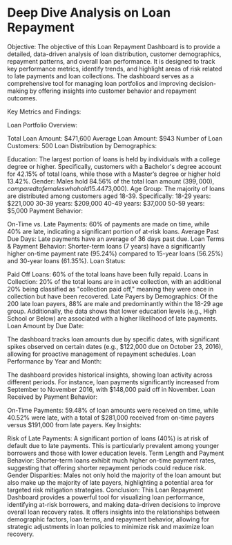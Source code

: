 # Deep Dive Analysis on Loan Repayment 

Objective: The objective of this Loan Repayment Dashboard is to provide a detailed, data-driven analysis of loan distribution, customer demographics, repayment patterns, and overall loan performance. It is designed to track key performance metrics, identify trends, and highlight areas of risk related to late payments and loan collections. The dashboard serves as a comprehensive tool for managing loan portfolios and improving decision-making by offering insights into customer behavior and repayment outcomes.

Key Metrics and Findings:

Loan Portfolio Overview:

Total Loan Amount: $471,600
Average Loan Amount: $943
Number of Loan Customers: 500
Loan Distribution by Demographics:

Education: The largest portion of loans is held by individuals with a college degree or higher. Specifically, customers with a Bachelor's degree account for 42.15% of total loans, while those with a Master’s degree or higher hold 13.42%.
Gender: Males hold 84.56% of the total loan amount ($399,000), compared to females who hold 15.44% ($73,000).
Age Group: The majority of loans are distributed among customers aged 18-39. Specifically:
18-29 years: $221,000
30-39 years: $209,000
40-49 years: $37,000
50-59 years: $5,000
Payment Behavior:

On-Time vs. Late Payments: 60% of payments are made on time, while 40% are late, indicating a significant portion of at-risk loans.
Average Past Due Days: Late payments have an average of 36 days past due.
Loan Terms & Payment Behavior: Shorter-term loans (7 years) have a significantly higher on-time payment rate (95.24%) compared to 15-year loans (56.25%) and 30-year loans (61.35%).
Loan Status:

Paid Off Loans: 60% of the total loans have been fully repaid.
Loans in Collection: 20% of the total loans are in active collection, with an additional 20% being classified as "collection paid off," meaning they were once in collection but have been recovered.
Late Payers by Demographics: Of the 200 late loan payers, 88% are male and predominantly within the 18-29 age group. Additionally, the data shows that lower education levels (e.g., High School or Below) are associated with a higher likelihood of late payments.
Loan Amount by Due Date:

The dashboard tracks loan amounts due by specific dates, with significant spikes observed on certain dates (e.g., $122,000 due on October 23, 2016), allowing for proactive management of repayment schedules.
Loan Performance by Year and Month:

The dashboard provides historical insights, showing loan activity across different periods. For instance, loan payments significantly increased from September to November 2016, with $148,000 paid off in November.
Loan Received by Payment Behavior:

On-Time Payments: 59.48% of loan amounts were received on time, while 40.52% were late, with a total of $281,000 received from on-time payers versus $191,000 from late payers.
Key Insights:

Risk of Late Payments: A significant portion of loans (40%) is at risk of default due to late payments. This is particularly prevalent among younger borrowers and those with lower education levels.
Term Length and Payment Behavior: Shorter-term loans exhibit much higher on-time payment rates, suggesting that offering shorter repayment periods could reduce risk.
Gender Disparities: Males not only hold the majority of the loan amount but also make up the majority of late payers, highlighting a potential area for targeted risk mitigation strategies.
Conclusion: This Loan Repayment Dashboard provides a powerful tool for visualizing loan performance, identifying at-risk borrowers, and making data-driven decisions to improve overall loan recovery rates. It offers insights into the relationships between demographic factors, loan terms, and repayment behavior, allowing for strategic adjustments in loan policies to minimize risk and maximize loan recovery.
